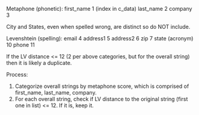 Metaphone (phonetic):
first_name                  1 (index in c_data)
last_name                   2
company                     3

City and States, even when spelled wrong, are distinct so do NOT include.

Levenshtein (spelling):
email                       4
address1                    5
address2                    6
zip                         7
state (acronym)             10 
phone                       11

If the LV distance <= 12 (2 per above categories, but for the overall string) then it is likely a duplicate.

Process:
1. Categorize overall strings by metaphone score, which is comprised of first_name, last_name, company.
2. For each overall string, check if LV distance to the original string (first one in list) <= 12. If it is, keep it.
